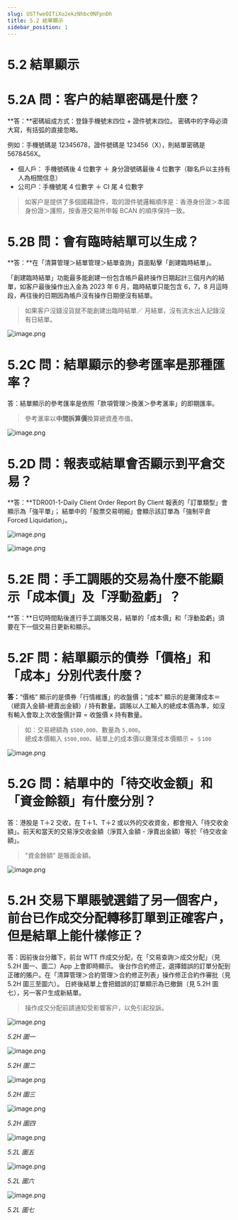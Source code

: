 ```yaml
---
slug: USTfweOITiXo2ekzNhbc0NFpnDh
title: 5.2 結單顯示
sidebar_position: 1
---
```



# 5.2 結單顯示


# 5.2A 問：客户的結單密碼是什麼？


**答：**密碼組成方式：登錄手機號末四位 + 證件號末四位。 密碼中的字母必須大寫，有括弧的直接忽略。 


例如：手機號碼是 12345678，證件號碼是 123456（X），則結單密碼是 5678456X。

- 個人戶： 手機號碼後 4 位數字 ＋ 身分證號碼最後 4 位數字（聯名戶以主持有人為相關信息）
- 公司户：手機號尾 4 位數字 ＋ CI 尾 4 位數字
> 如客户是提供了多個國藉證件，取的證件號邏輯順序是：香港身份證＞本國身份證＞護照，按香港交易所申報 BCAN 的順序保持一致。

# 5.2B 問：會有臨時結單可以生成？


**答：**在「清算管理＞結單管理＞結單查詢」頁面點擊「創建臨時結單」。



「創建臨時結單」功能最多能創建一份包含帳戶最終操作日期起計三個月內的結單，如客户最後操作出入金為 2023 年 6 月，臨時結單只能包含 6，7，8 月這時段，再往後的日期因為帳戶沒有操作日期便沒有結單。

> 如果客户沒錢沒貨就不能創建出臨時結單／ 月結單，沒有流水出入記錄沒有日結單。

![image.png](/assets/f037892561baa45422749f825cd29419.png)


# 5.2C 問：結單顯示的參考匯率是那種匯率？


答：結單顯示的參考匯率是依照「款項管理＞換滙＞參考滙率」的即期匯率。

> 參考滙率以**中間拆算價**換算總資產市值。

![image.png](/assets/4442c9f606f20198f8b3e74a208fc94c.png)


# 5.2D 問：報表或結單會否顯示到平倉交易？


**答：**TDR001-1-Daily Client Order Report By Client 報表的「訂單類型」會顯示為「強平單」；
結單中的「股票交易明細」會顯示該訂單為「強制平倉 Forced Liquidation」。


![image.png](/assets/7db73d6eb947fa63332de7bf172eccb0.png)


![image.png](/assets/415526fe86b57d2ef026c25ba4a9824a.png)


# 5.2E 問：手工調賬的交易為什麼不能顯示「成本價」及「浮動盈虧」？


**答：**日切時間點後進行手工調賬交易，結單的「成本價」和「浮動盈虧」須要在下一個交易日更新和顯示。


# 5.2F 問：結單顯示的債券「價格」和「成本」分別代表什麼？


**答：**“價格” 顯示的是債券「行情維護」的收盤價；“成本” 顯示的是攤薄成本＝（總買入金額-總賣出金額）/ 持有數量。調賬以人工輸入的總成本價為準，如沒有輸入會取上次收盤價計算 = 收盤價 x 持有數量。

> 如：交易總額為 `$500,000`、數量為 `5,000`。  
> 總成本價輸入 `$500,000`、結單上的成本價以攤薄成本價顯示 `= ＄100`

![image.png](/assets/815a4b44c782a7a3cc1e1804609d7559.png)


# 5.2G 問：結單中的「待交收金額」和「資金餘額」有什麼分別？


答：港股是 T＋2 交收，在 T＋1、T＋2 或以外的交收資金，都會撥入「待交收金額」。前天和當天的交易淨交收金額（淨買入金額 - 淨賣出金額）等於「待交收金額」。

> "資金餘額" 是賬面金額。

![image.png](/assets/99c24364dffb41d91849a448e7ea571c.png)


# 5.2H 交易下單賬號選錯了另一個客户，前台已作成交分配轉移訂單到正確客户，但是結單上能什樣修正？


答：因前後台分離下，前台 WTT 作成交分配，在「交易查詢＞成交分配」（見 5.2H 圖一、圖二）App 上會即時顯示。
後台作合約修正，選擇錯誤的訂單分配到正確的賬户。在「清算管理＞合約管理＞合約修正列表」操作修正合約作審批（見 5.2H 圖三至圖六）。
日終後結單上會把錯誤的訂單顯示為已撤銷（見 5.2H 圖七），另一客户生成新結單。

> 操作成交分配前請通知受影響客户，以免引起投訴。

![image.png](/assets/ff28b7af2184dd9626ce6cec9aa463a8.png)


_5.2H 圖一_


![image.png](/assets/2e03e452719f46380c50cefe957d36dd.png)


_5.2H 圖二_


![image.png](/assets/5a827d5401dbaddf9e9084435bdd7bb5.png)


_5.2H 圖三_


![image.png](/assets/9578d5cdcb4a10b94d2296fac3e148a3.png)


_5.2H 圖四_


![image.png](/assets/f9135d7ce8a15b30f00837816141e706.png)


_5.2L 圖五_


![image.png](/assets/034836bc02425a177d2a51b4f6ccccd8.png)


_5.2L 圖六_


![image.png](/assets/b5b77b421e14aeb629aca40801efe23c.png)


_5.2L 圖七_

